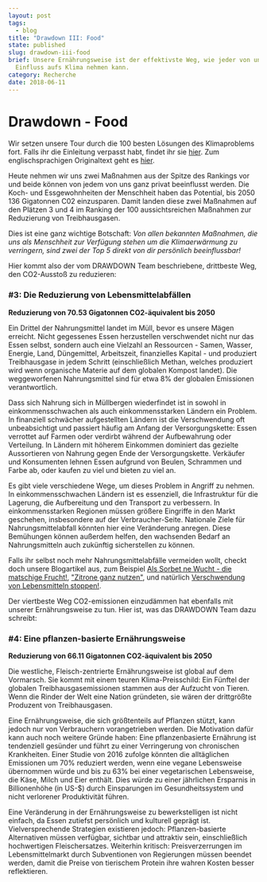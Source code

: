 ```yaml
---
layout: post
tags:
  - blog
title: "Drawdown III: Food"
state: published
slug: drawdown-iii-food
brief: Unsere Ernährungsweise ist der effektivste Weg, wie jeder von uns
  Einfluss aufs Klima nehmen kann.
category: Recherche
date: 2018-06-11
---
```


# Drawdown - Food
Wir setzen unsere Tour durch die 100 besten Lösungen des Klimaproblems fort. Falls ihr die Einleitung verpasst habt, findet ihr sie [hier](https://actree.org/blog/drawdown-i-einleitung). Zum englischsprachigen Originaltext geht es [hier](https://www.drawdown.org/).

Heute nehmen wir uns zwei Maßnahmen aus der Spitze des Rankings vor und beide können von jedem von uns ganz privat beeinflusst werden. Die Koch- und Essgewohnheiten der Menschheit haben das Potential, bis 2050 136 Gigatonnen C02 einzusparen. Damit landen diese zwei Maßnahmen auf den Plätzen 3 und 4 im Ranking der 100 aussichtsreichen Maßnahmen zur Reduzierung von Treibhausgasen. 

Dies ist eine ganz wichtige Botschaft: _Von allen bekannten Maßnahmen, die uns als Menschheit zur Verfügung stehen um die Klimaerwärmung zu verringern, sind zwei der Top 5 direkt von dir persönlich beeinflussbar!_

Hier kommt also der vom DRAWDOWN Team beschriebene, drittbeste Weg, den CO2-Ausstoß zu reduzieren:

### \#3: Die Reduzierung von Lebensmittelabfällen

**Reduzierung von 70.53 Gigatonnen CO2-äquivalent bis 2050**

Ein Drittel der Nahrungsmittel landet im Müll, bevor es unsere Mägen erreicht. Nicht gegessenes Essen herzustellen verschwendet nicht nur das Essen selbst, sondern auch eine Vielzahl an Ressourcen - Samen, Wasser, Energie, Land, Düngemittel, Arbeitszeit, finanzielles Kapital - und produziert Treibhausgase in jedem Schritt (einschließlich Methan, welches produziert wird wenn organische Materie auf dem globalen Kompost landet). Die weggeworfenen Nahrungsmittel sind für etwa 8% der globalen Emissionen verantwortlich.


Dass sich Nahrung sich in Müllbergen wiederfindet ist in sowohl in einkommensschwachen als auch einkommensstarken Ländern ein Problem. In finanziell schwächer aufgestellten Ländern ist die Verschwendung oft unbeabsichtigt und passiert häufig am Anfang der Versorgungskette: Essen verrottet auf Farmen oder verdirbt während der Aufbewahrung oder Verteilung. 
In Ländern mit höherem Einkommen dominiert das gezielte Aussortieren von Nahrung gegen Ende der Versorgungskette. Verkäufer und Konsumenten lehnen Essen aufgrund von Beulen, Schrammen und Farbe ab, oder kaufen zu viel und bieten zu viel an.


Es gibt viele verschiedene Wege, um dieses Problem in Angriff zu nehmen. In einkommensschwachen Ländern ist es essenziell, die Infrastruktur für die Lagerung, die Aufbereitung und den Transport zu verbessern. In einkommensstarken Regionen müssen größere Eingriffe in den Markt geschehen, insbesondere auf der Verbraucher-Seite. Nationale Ziele für Nahrungsmittelabfall könnten hier eine Veränderung anregen. Diese Bemühungen können außerdem helfen, den wachsenden Bedarf an Nahrungsmitteln auch zukünftig sicherstellen zu können.


Falls ihr selbst noch mehr Nahrungsmittelabfälle vermeiden wollt, checkt doch unsere Blogartikel aus, zum Beispiel [Als Sorbet ne Wucht - die matschige Frucht!](https://actree.org/blog/als-sorbet-ne-wucht-die-matschige-frucht), ["Zitrone ganz nutzen"](https://actree.org/blog/als-sorbet-ne-wucht-die-matschige-frucht), und natürlich [Verschwendung von Lebensmitteln stoppen!](https://actree.org/blog/verschwendung-von-lebensmitteln-stoppen).


Der viertbeste Weg CO2-emissionen einzudämmen hat ebenfalls mit unserer Ernährungsweise zu tun. Hier ist, was das DRAWDOWN Team dazu schreibt:

### \#4: Eine pflanzen-basierte Ernährungsweise

**Reduzierung von 66.11 Gigatonnen CO2-äquivalent bis 2050**

Die westliche, Fleisch-zentrierte Ernährungsweise ist global auf dem Vormarsch. Sie kommt mit einem teuren Klima-Preisschild: Ein Fünftel der globalen Treibhausgasemissionen stammen aus der Aufzucht von Tieren. Wenn die Rinder der Welt eine Nation gründeten, sie wären der drittgrößte Produzent von Treibhausgasen. 

Eine Ernährungsweise, die sich größtenteils auf Pflanzen stützt, kann jedoch nur von Verbrauchern vorangetrieben werden. Die Motivation dafür kann auch noch weitere Gründe haben: Eine pflanzenbasierte Ernährung ist tendenziell gesünder und führt zu einer Verringerung von chronischen Krankheiten. Einer Studie von 2016 zufolge könnten die alltäglichen Emissionen um 70% reduziert werden, wenn eine vegane Lebensweise übernommen würde und bis zu 63% bei einer vegetarischen Lebensweise, die Käse, Milch und Eier enthält. Dies würde zu einer jährlichen Ersparnis in Billionenhöhe (in US-$) durch Einsparungen im Gesundheitssystem und nicht verlorener Produktivität führen.

Eine Veränderung in der Ernährungsweise zu bewerkstelligen ist nicht einfach, da Essen zutiefst persönlich und kulturell geprägt ist. Vielversprechende Strategien existieren jedoch: Pflanzen-basierte Alternativen müssen verfügbar, sichtbar und attraktiv sein, einschließlich hochwertigen Fleischersatzes. Weiterhin kritisch: Preisverzerrungen im Lebensmittelmarkt durch Subventionen von Regierungen müssen beendet werden, damit die Preise von tierischem Protein ihre wahren Kosten besser reflektieren.
